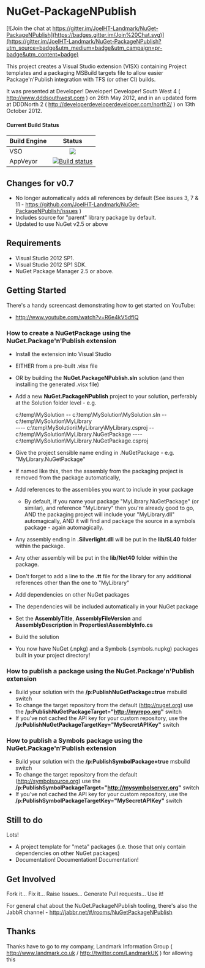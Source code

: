 # NuGet-PackageNPublish

[![Join the chat at https://gitter.im/JoelHT-Landmark/NuGet-PackageNPublish](https://badges.gitter.im/Join%20Chat.svg)](https://gitter.im/JoelHT-Landmark/NuGet-PackageNPublish?utm_source=badge&utm_medium=badge&utm_campaign=pr-badge&utm_content=badge)

This project creates a Visual Studio extension (VISX) containing Project templates and a packaging MSBuild targets
file to allow easier Package&#39;n&#39;Publish integration with TFS (or other CI) builds.

It was presented at Developer! Developer! Developer! South West 4 ( http://www.dddsouthwest.com ) on 26th May 2012, and
in an updated form at DDDNorth 2 ( http://developerdeveloperdeveloper.com/north2/ ) on 13th October 2012.

#### Current Build Status

| Build Engine   | Status |
| -------- |:-------------:|
| VSO      | ![](https://nugetpackagenpublish.visualstudio.com/_apis/public/build/definitions/d270dcb4-c4e4-4ce0-811b-780550fc7bda/1/badge) |
| AppVeyor | [![Build status](https://ci.appveyor.com/api/projects/status/5pgdecx34ipxi0tc?svg=true)](https://ci.appveyor.com/project/JoelHT-Landmark/nuget-packagenpublish) |

  
## Changes for v0.7

- No longer automatically adds all references by default (See issues 3, 7 & 11 - https://github.com/JoelHT-Landmark/NuGet-PackageNPublish/issues )
- Includes source for "parent" library package by default.
- Updated to use NuGet v2.5 or above

## Requirements

- Visual Studio 2012 SP1.
- Visual Studio 2012 SP1 SDK.
- NuGet Package Manager 2.5 or above.

## Getting Started

There's a handy screencast demonstrating how to get started on YouTube:
- http://www.youtube.com/watch?v=R6e4kV5dfIQ

### How to create a NuGetPackage using the NuGet.Package'n'Publish extension

- Install the extension into Visual Studio 
 - EITHER from a pre-built .visx file
 - OR by building the **NuGet.PackageNPublish.sln** solution (and then installing the generated .visx file)  

- Add a new **NuGet.PackageNPublish** project to your solution, perferably at the Solution folder level - e.g.

    c:\temp\MySolution 
    -- c:\temp\MySolution\MySolution.sln 
    -- c:\temp\MySolution\MyLibrary  
    ---- c:\temp\MySolution\MyLibrary\MyLibrary.csproj 
    -- c:\temp\MySolution\MyLibrary.NuGetPackage 
    ---- c:\temp\MySolution\MyLibrary.NuGetPackage.csproj 

 - Give the project sensible name ending in .NuGetPackage - e.g. "MyLibrary.NuGetPackage"
  - If named like this, then the assembly from the packaging project is removed from the package automatically,

- Add references to the assemblies you want to include in your package
  - By default, if you name your package "MyLibrary.NuGetPackage" (or similar), and reference "MyLibrary" then 
    you're already good to go,
    AND the packaging project will include your "MyLibrary.dll" automagically,
    AND it will find and package the source in a symbols package - again automagically. 
 - Any assembly ending in **.Silverlight.dll** will be put in the **lib/SL40** folder within the package.
 - Any other assembly will be put in the **lib/Net40** folder within the package.
 - Don't forget to add a line to the **.tt** file for the library for any additional references other than the one to "MyLibrary"  

- Add dependencies on other NuGet packages
 - The dependencies will be included automatically in your NuGet package

- Set the **AssemblyTitle**, **AssemblyFileVersion** and **AssemblyDescription** in **Properties\AssemblyInfo.cs**  

- Build the solution

- You now have NuGet (.npkg) and a Symbols (.symbols.nupkg) packages built in your project directory!

### How to publish a package using the NuGet.Package'n'Publish extension

- Build your solution with the **/p:PublishNuGetPackage=true** msbuild switch
 - To change the target repository from the default (http://nuget.org) use the **/p:PublishNuGetPackageTarget="http://myrepo.org"** switch
 - If you've not cached the API key for your custom repository, use the **/p:PublishNuGetPackageTargetKey="MySecretAPIKey"** switch

### How to publish a Symbols package using the NuGet.Package'n'Publish extension

- Build your solution with the **/p:PublishSymbolPackage=true** msbuild switch
 - To change the target repository from the default (http://symbolsource.org) use the **/p:PublishSymbolPackageTarget="http://mysymbolserver.org"** switch
 - If you've not cached the API key for your custom repository, use the **/p:PublishSymbolPackageTargetKey="MySecretAPIKey"** switch

## Still to do

Lots!

- A project template for "meta" packages (i.e. those that only contain dependencies on other NuGet packages)
- Documentation! Documentation! Documentation!

## Get Involved

Fork it... Fix it... Raise Issues... Generate Pull requests... Use it!

For general chat about the NuGet.PackageNPublish tooling, there's also the JabbR channel - http://jabbr.net/#/rooms/NuGetPackageNPublish

## Thanks

Thanks have to go to my company, Landmark Information Group ( http://www.landmark.co.uk / http://twitter.com/LandmarkUK ) for allowing this

